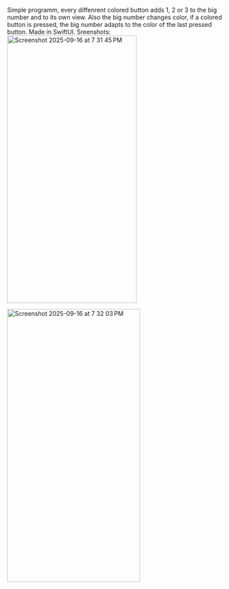 Simple programm, every diffenrent colored button adds 1, 2  or 3 to the big number and to its own view.
Also the big number changes color, if a colored button is pressed, the big number adapts to the color of the last pressed button.
Made in SwiftUI.
Sreenshots:
<img width="302" height="622" alt="Screenshot 2025-09-16 at 7 31 45 PM" src="https://github.com/user-attachments/assets/c7287dd2-9024-4cf7-9c6f-1eb8c6de970a" />

<img width="310" height="635" alt="Screenshot 2025-09-16 at 7 32 03 PM" src="https://github.com/user-attachments/assets/3317f9ed-31a2-41cc-bfe5-e129912c8d84" />
